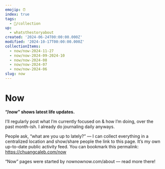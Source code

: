 ```yaml
---
emojip: ⏰
index: true
tags:
  - 📂/collection
up:
  - whatsthestoryabout
created: '2024-06-24T00:00:00.000Z'
modified: '2024-10-17T00:00:00.000Z'
collectionItems:
  - now/now-2024-11-27
  - now/now-2024-09-2024-10
  - now/now-2024-08
  - now/now-2024-07
  - now/now-2024-06
slug: now
---
```

# Now

**“/now” shows latest life updates.**

I’ll regularly post what I’m currently focused on & how I’m doing, over the past month-ish. I already do journaling daily anyways.

People ask, “what are you up to lately?” — I can collect everything in a centralized location and show/share people the link to this page. It’s my own up-to-date public activity feed. You can bookmark this permalink: https://chuangcaleb.com/now

“Now” pages were started by nownownow.com/about — read more there!
